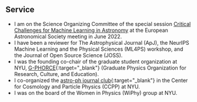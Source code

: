 ## <a name="service"></a>Service

<!--<div class="icon-list">-->
- I am on the Science Organizing Committee of the special session [Critical Challenges for Machine Learning in Astronomy](https://eas.unige.ch/EAS_meeting/session.jsp?id=SS24) at the European Astronomical Society meeting in June 2022.
- I have been a reviewer for The Astrophysical Journal (ApJ), the NeurIPS Machine Learning and the Physical Sciences (ML4PS) workshop, and the Journal of Open Source Science (JOSS).
- I was the founding co-chair of the graduate student organization at NYU, [G-PHORCE](https://physics.nyu.edu/gphorce/){:target="\_blank"} (Graduate Physics Organization for Research, Culture, and Education).
- I co-organized the [astro-ph journal club](https://www.benty-fields.com/manage_jc?groupid=273){:target="\_blank"} in the Center for Cosmology and Particle Physics (CCPP) at NYU.
- I was on the board of the Women in Physics (WiPhy) group at NYU.

<!---Leave blank line at bottom! Otherwise things mess up--->
